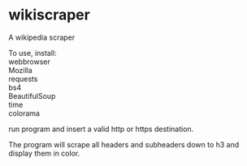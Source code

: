 # wikiscraper
  A wikipedia scraper

To use, install:  
webbrowser  
Mozilla  
requests  
bs4  
BeautifulSoup  
time  
colorama

run program and insert a valid http or https destination.

The program will scrape all headers and subheaders down to h3 and display them in color.

